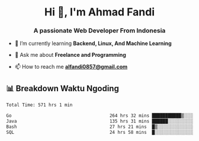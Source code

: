 <h1 align="center">Hi 👋, I'm Ahmad Fandi</h1>
<h3 align="center">A passionate Web Developer From Indonesia</h3>

- 🌱 I’m currently learning **Backend, Linux, And Machine Learning**

- 💬 Ask me about **Freelance and Programming**

- 📫 How to reach me **<alfandi0857@gmail.com>**


## 📊 Breakdown Waktu Ngoding

<!--START_SECTION:waka-->

```txt
Total Time: 571 hrs 1 min

Go                                     264 hrs 32 mins ███████████▒░░░░░░░░░░░░░   45.91 %
Java                                   135 hrs 31 mins ██████░░░░░░░░░░░░░░░░░░░   23.52 %
Bash                                   27 hrs 21 mins  █▒░░░░░░░░░░░░░░░░░░░░░░░   04.75 %
SQL                                    24 hrs 58 mins  █░░░░░░░░░░░░░░░░░░░░░░░░   04.34 %
```

<!--END_SECTION:waka-->
